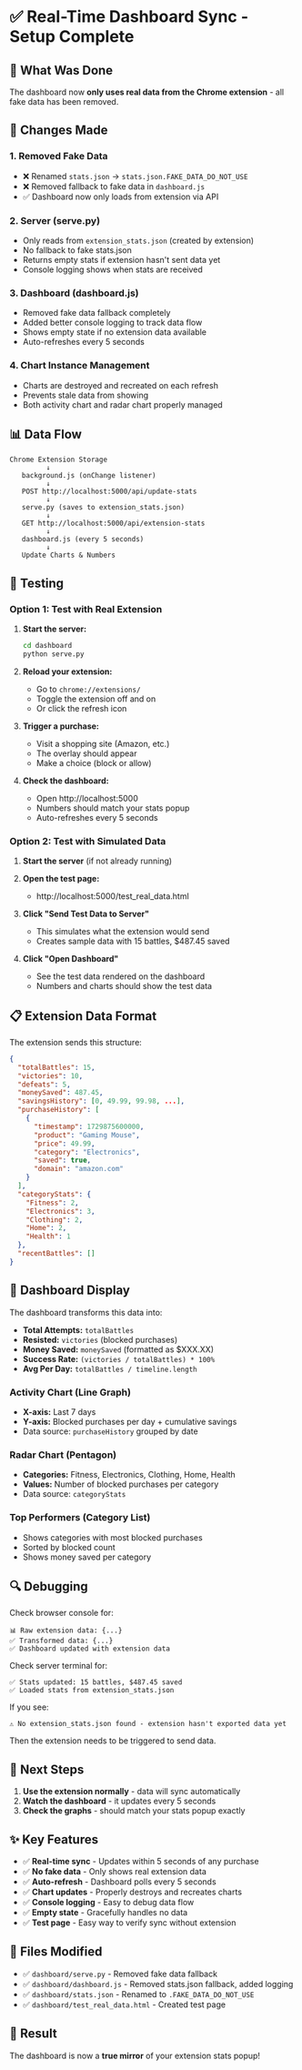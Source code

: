 # ✅ Real-Time Dashboard Sync - Setup Complete

## 🎯 What Was Done

The dashboard now **only uses real data from the Chrome extension** - all fake data has been removed.

## 🔧 Changes Made

### 1. **Removed Fake Data**
- ❌ Renamed `stats.json` → `stats.json.FAKE_DATA_DO_NOT_USE`
- ❌ Removed fallback to fake data in `dashboard.js`
- ✅ Dashboard now only loads from extension via API

### 2. **Server (serve.py)**
- Only reads from `extension_stats.json` (created by extension)
- No fallback to fake stats.json
- Returns empty stats if extension hasn't sent data yet
- Console logging shows when stats are received

### 3. **Dashboard (dashboard.js)**
- Removed fake data fallback completely
- Added better console logging to track data flow
- Shows empty state if no extension data available
- Auto-refreshes every 5 seconds

### 4. **Chart Instance Management**
- Charts are destroyed and recreated on each refresh
- Prevents stale data from showing
- Both activity chart and radar chart properly managed

## 📊 Data Flow

```
Chrome Extension Storage
         ↓
   background.js (onChange listener)
         ↓
   POST http://localhost:5000/api/update-stats
         ↓
   serve.py (saves to extension_stats.json)
         ↓
   GET http://localhost:5000/api/extension-stats
         ↓
   dashboard.js (every 5 seconds)
         ↓
   Update Charts & Numbers
```

## 🧪 Testing

### Option 1: Test with Real Extension
1. **Start the server:**
   ```bash
   cd dashboard
   python serve.py
   ```

2. **Reload your extension:**
   - Go to `chrome://extensions/`
   - Toggle the extension off and on
   - Or click the refresh icon

3. **Trigger a purchase:**
   - Visit a shopping site (Amazon, etc.)
   - The overlay should appear
   - Make a choice (block or allow)

4. **Check the dashboard:**
   - Open http://localhost:5000
   - Numbers should match your stats popup
   - Auto-refreshes every 5 seconds

### Option 2: Test with Simulated Data
1. **Start the server** (if not already running)

2. **Open the test page:**
   - http://localhost:5000/test_real_data.html

3. **Click "Send Test Data to Server"**
   - This simulates what the extension would send
   - Creates sample data with 15 battles, $487.45 saved

4. **Click "Open Dashboard"**
   - See the test data rendered on the dashboard
   - Numbers and charts should show the test data

## 📋 Extension Data Format

The extension sends this structure:

```json
{
  "totalBattles": 15,
  "victories": 10,
  "defeats": 5,
  "moneySaved": 487.45,
  "savingsHistory": [0, 49.99, 99.98, ...],
  "purchaseHistory": [
    {
      "timestamp": 1729875600000,
      "product": "Gaming Mouse",
      "price": 49.99,
      "category": "Electronics",
      "saved": true,
      "domain": "amazon.com"
    }
  ],
  "categoryStats": {
    "Fitness": 2,
    "Electronics": 3,
    "Clothing": 2,
    "Home": 2,
    "Health": 1
  },
  "recentBattles": []
}
```

## 🎨 Dashboard Display

The dashboard transforms this data into:

- **Total Attempts:** `totalBattles`
- **Resisted:** `victories` (blocked purchases)
- **Money Saved:** `moneySaved` (formatted as $XXX.XX)
- **Success Rate:** `(victories / totalBattles) * 100%`
- **Avg Per Day:** `totalBattles / timeline.length`

### Activity Chart (Line Graph)
- **X-axis:** Last 7 days
- **Y-axis:** Blocked purchases per day + cumulative savings
- Data source: `purchaseHistory` grouped by date

### Radar Chart (Pentagon)
- **Categories:** Fitness, Electronics, Clothing, Home, Health
- **Values:** Number of blocked purchases per category
- Data source: `categoryStats`

### Top Performers (Category List)
- Shows categories with most blocked purchases
- Sorted by blocked count
- Shows money saved per category

## 🔍 Debugging

Check browser console for:
```
📊 Raw extension data: {...}
✅ Transformed data: {...}
✅ Dashboard updated with extension data
```

Check server terminal for:
```
✅ Stats updated: 15 battles, $487.45 saved
✅ Loaded stats from extension_stats.json
```

If you see:
```
⚠️ No extension_stats.json found - extension hasn't exported data yet
```
Then the extension needs to be triggered to send data.

## 🚀 Next Steps

1. **Use the extension normally** - data will sync automatically
2. **Watch the dashboard** - it updates every 5 seconds
3. **Check the graphs** - should match your stats popup exactly

## ✨ Key Features

- ✅ **Real-time sync** - Updates within 5 seconds of any purchase
- ✅ **No fake data** - Only shows real extension data
- ✅ **Auto-refresh** - Dashboard polls every 5 seconds
- ✅ **Chart updates** - Properly destroys and recreates charts
- ✅ **Console logging** - Easy to debug data flow
- ✅ **Empty state** - Gracefully handles no data
- ✅ **Test page** - Easy way to verify sync without extension

## 📁 Files Modified

- ✅ `dashboard/serve.py` - Removed fake data fallback
- ✅ `dashboard/dashboard.js` - Removed stats.json fallback, added logging
- ✅ `dashboard/stats.json` - Renamed to `.FAKE_DATA_DO_NOT_USE`
- ✅ `dashboard/test_real_data.html` - Created test page

## 🎉 Result

The dashboard is now a **true mirror** of your extension stats popup!
